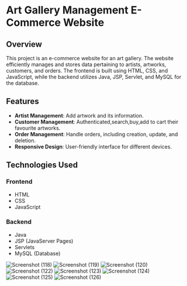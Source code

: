 # Art Gallery Management E-Commerce Website

## Overview
This project is an e-commerce website for an art gallery. The website efficiently manages and stores data pertaining to artists, artworks, customers, and orders. The frontend is built using HTML, CSS, and JavaScript, while the backend utilizes Java, JSP, Servlet, and MySQL for the database.

## Features
- **Artist Management**: Add artwork and its information.
- **Customer Management**: Authenticated,search,buy,add to cart their favourite artworks.
- **Order Management**: Handle orders, including creation, update, and deletion.
- **Responsive Design**: User-friendly interface for different devices.

## Technologies Used
### Frontend
- HTML
- CSS
- JavaScript

### Backend
- Java
- JSP (JavaServer Pages)
- Servlets
- MySQL (Database)


![Screenshot (118)](https://github.com/shraddha2803/ArtGalleryManagement/assets/115711626/8a0489ba-b9b5-4d81-beca-b3db18eac72f)
![Screenshot (119)](https://github.com/shraddha2803/ArtGalleryManagement/assets/115711626/1b28b951-e622-4395-9c3f-9bc10edbf859)
![Screenshot (120)](https://github.com/shraddha2803/ArtGalleryManagement/assets/115711626/81b39379-36da-4c27-b198-fc37675f3f77)
![Screenshot (122)](https://github.com/shraddha2803/ArtGalleryManagement/assets/115711626/3beee9aa-f0f9-448a-9e1e-1b598c668c43)
![Screenshot (123)](https://github.com/shraddha2803/ArtGalleryManagement/assets/115711626/590056dd-022a-422b-84b1-60d48fde187a)
![Screenshot (124)](https://github.com/shraddha2803/ArtGalleryManagement/assets/115711626/20716d75-3633-4ebe-9c79-e54629eb9648)
![Screenshot (125)](https://github.com/shraddha2803/ArtGalleryManagement/assets/115711626/a12ed9c2-0a48-44f0-a379-d70a2be003b9)
![Screenshot (126)](https://github.com/shraddha2803/ArtGalleryManagement/assets/115711626/7fe3ff55-e0fd-4720-b86d-7dd83ff3c572)





